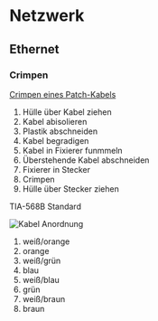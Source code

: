 # Netzwerk

## Ethernet

### Crimpen

[Crimpen eines Patch-Kabels](https://www.grundlagen-computer.de/netzwerk/anleitung-netzwerkkabel-selbst-erstellen-crimpen-eines-patch-kabels-cat-5)

1. Hülle über Kabel ziehen
2. Kabel abisolieren
3. Plastik abschneiden
4. Kabel begradigen
5. Kabel in Fixierer funmmeln
6. Überstehende Kabel abschneiden
7. Fixierer in Stecker
8. Crimpen
9. Hülle über Stecker ziehen

TIA-568B Standard

![Kabel Anordnung](https://www.grundlagen-computer.de/wp-content/uploads/2010/04/Netzwerkkabel-Belegung.jpg)

1. weiß/orange
2. orange
3. weiß/grün
4. blau
5. weiß/blau
6. grün
7. weiß/braun
8. braun